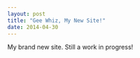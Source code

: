 ```yaml
---
layout: post
title: "Gee Whiz, My New Site!"
date: 2014-04-30
---
```


My brand new site. Still a work in progress!
